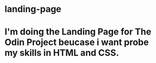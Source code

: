 # landing-page

# I'm doing the Landing Page for The Odin Project beucase i want probe my skills in HTML and CSS. 